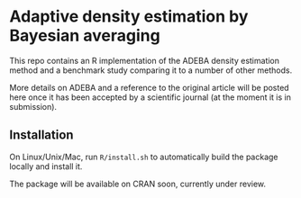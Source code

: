 Adaptive density estimation by Bayesian averaging
=====
This repo contains an R implementation of the ADEBA density estimation method
and a benchmark study comparing it to a number of other methods.

More details on ADEBA and a reference to the original article will be posted here
once it has been accepted by a scientific journal (at the moment it is in submission).

Installation
------------
On Linux/Unix/Mac, run `R/install.sh` to automatically build the package locally and
install it.

The package will be available on CRAN soon, currently under review.